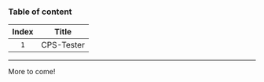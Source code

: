 ### Table of content

| Index  | Title      |
| :----: | :--------: |
| `1`    | CPS-Tester |

---

More to come!
